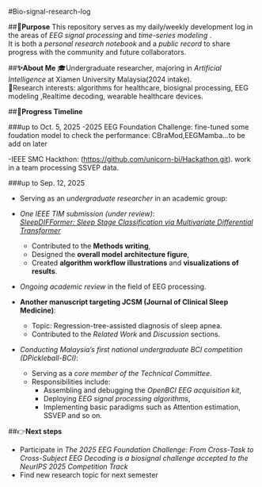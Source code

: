 #Bio-signal-research-log

##**📌Purpose**
This repository serves as my daily/weekly development log in the areas of *EEG signal processing* and *time-series modeling* .  
It is both a *personal research notebook* and a *public record* to share progress with the community and future collaborators.


##**✨About Me**
🎓Undergraduate researcher, majoring in *Artificial Intelligence* at Xiamen University Malaysia(2024 intake).  
🔬Research interests: algorithms for healthcare, biosignal processing, EEG modeling ,Realtime decoding, wearable healthcare devices.


##**📅Progress Timeline**

###up to Oct. 5, 2025
-2025 EEG Foundation Challenge:
 fine-tuned some foudation model to check the performance: CBraMod,EEGMamba...to be add on later
 
-IEEE SMC Hackthon: (https://github.com/unicorn-bi/Hackathon.git).
 work in a team processing SSVEP data.
 
###up to Sep. 12, 2025
- Serving as an *undergraduate researcher* in an academic group:
- *One IEEE TIM submission (under review)*:  
  *[SleepDIFFormer: Sleep Stage Classification via Multivariate Differential Transformer](https://arxiv.org/abs/2508.15215)*  
  - Contributed to the **Methods writing**,  
  - Designed the **overall model architecture figure**,  
  - Created **algorithm workflow illustrations** and **visualizations of results**.
    
- *Ongoing academic review* in the field of EEG processing.
  
- **Another manuscript targeting JCSM (Journal of Clinical Sleep Medicine)**:  
  - Topic: Regression-tree-assisted diagnosis of sleep apnea.  
  - Contributed to the *Related Work* and *Discussion* sections.
    
- *Conducting Malaysia’s first national undergraduate BCI competition (DPickleball-BCI)*:  
  - Serving as a *core member of the Technical Committee*.  
  - Responsibilities include:  
    - Assembling and debugging the *OpenBCI EEG acquisition kit*,  
    - Deploying *EEG signal processing algorithms*,  
    - Implementing basic paradigms such as Attention estimation, SSVEP and so on.


##👉**Next steps**
- Participate in *The 2025 EEG Foundation Challenge: From Cross-Task to Cross-Subject EEG Decoding is a biosignal challenge accepted to the NeurIPS 2025 Competition Track*
- Find new research topic for next semester
